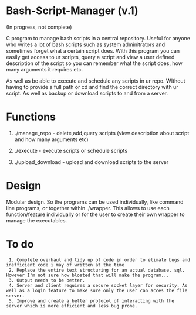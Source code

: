 # Bash-Script-Manager (v.1)
(In progress, not complete)

C program to manage bash scripts in a central repository. Useful for anyone who writes a lot of bash scripts such as system adminitrators and sometimes forget what a certain script does. With this program you can easily get access to ur scripts, query a script and view a user defined description of the script so you can remember what the script does, how many arguments it requires etc.

As well as be able to execute and schedule any scripts in ur repo. WIthout having to provide a full path or cd and find the correct directory with ur script. As well as backup or download scripts to and from a server.


# Functions

 1. ./manage_repo - delete,add,query scripts (view description about script and how many arguments etc)
 
 2. ./execute - execute scripts or schedule scripts 
 
 3. ./upload_download - upload and download scripts to the server 
 
 
 # Design
 
 Modular design. So the programs can be used individually, like command line programs, or together within ./wrapper. This allows to use each function/feature individually or for the user to create their own wrapper to manage the executables.


# To do
     1. Complete overhaul and tidy up of code in order to elimate bugs and inefficient code i may of written at the time
     2. Replace the entire text structuring for an actual database, sql. However I'm not sure how bloated that will make the program... 
     3. Output needs to be better.
     4. Server and client requires a secure socket layer for security. As well as a login feature to make sure only the user can acces the file server.
     5. Improve and create a better protocol of interacting with the server which is more efficient and less bug prone.
